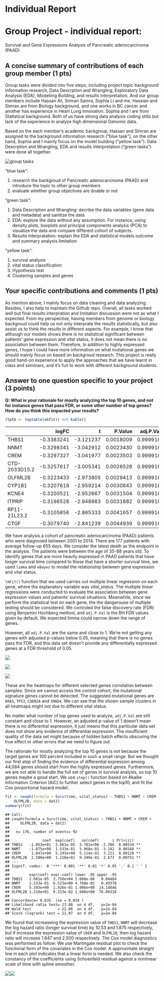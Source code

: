 Individual Report
================

# Group Project - individual report:

Survival and Gene Expressions Analysis of Pancreatic adenocarcinoma
(PAAD)

## A concise summary of contributions of each group member (1 pts)

Group tasks were divided into five steps, including project topic
background information research, Data Dexcrption and Wrangling,
Exploratory Data Analysis (EDA), Modeliing Building, and results
interpretation. And our group members include Hassan Ali, Simran Samra,
Sophia Li and me. Hassian and Simran are from Biology background, and
one works in BC cancer and another has experience in Heart Lung
Innovation. Sophia and I are from Statistical background. Both of us
have strong data analysis coding stills but lack of the experience in
analyze high dimensional Genomic data.

Based on the each member’s academic backgroup, Hassan and Simran are
assigned to the background information research (“blue task”), on the
other hand, Sophia and I mainly focus on the model building (“yellow
task”). Data Dexcrption and Wrangling, EDA and results interpretation
(“green tasks”) were done all together.

![group
tasks](https://github.com/STAT540-UBC/zz_Xia-Lily_STAT540_2020/blob/master/project/plot/group%20tasks.png)

“blue task”:

1.  research the backgroud of Pancreatic adenocarcinoma (PAAD) and
    introduce the topic to other group members
2.  evaluate whether group objectives are doable or not

“green task”:

1.  Data Description and Wrangling: decribe the data variables (gene
    data and metadata) and sanitize the data
2.  EDA: explore the data without any assumption. For instance, using
    density plots, boxplots and principal components analysis (PCA) to
    visualize the data and compare different cohort of subjects.
3.  Results interpratation: explain the EDA and statistical models
    outcome and summary analysis limitation

“yellow task”:

1.  survival analysis
2.  vital status classification
3.  Hypothesis test
4.  Clustering samples and genes

## Your specific contributions and comments (1 pts)

As mention above, I mainly focus on data cleaning and data analyzing.
Besides, I also help to maintain the Github repo. Overall, all tasks
worked well but final results interpration and limitation discussion
were not as what I expected. From my perspective, having members from
genome or biology backgroud could help us not only interprate the
results statistically, but also assist us to think the results in
different aspects. For example, I know that although our models shows
there is no statistical significant between patients’ gene expression
and vital status, it does not mean there is no association between them.
Therefore, In addition to highly expressed genes, I hope I could have
more information on what mutational genes we should mainly focus on
based on backgroud research. This project is really good hand-on
experience to apply the approaches that we have learnt in class and
seminars, and it’s fun to work with different background students.

## Answer to one question specific to your project (3 points)

**Q: What is your rationale for mostly analyzing the top 10 genes, and
not for instance genes that pass FDR, or some other number of top genes?
How do you think this impacted your
results?**

``` r
(tptb <- toptable(ebfit)) %>% kable()
```

|               |       logFC |          t |   P.Value | adj.P.Val |          B |
| ------------- | ----------: | ---------: | --------: | --------: | ---------: |
| THBS1         | \-0.3383241 | \-3.121237 | 0.0018009 |  0.999918 | \-2.663375 |
| NNMT          | \-0.3298341 | \-3.042912 | 0.0023430 |  0.999918 | \-2.774369 |
| CREM          | \-0.3297327 | \-3.041977 | 0.0023503 |  0.999918 | \-2.775677 |
| CTD-2033D15.2 | \-0.3257617 | \-3.005341 | 0.0026528 |  0.999918 | \-2.826609 |
| OLFML2B       | \-0.3223433 | \-2.973805 | 0.0029413 |  0.999918 | \-2.869958 |
| CYP1B1        | \-0.3207618 | \-2.959214 | 0.0030843 |  0.999918 | \-2.889858 |
| KCNE4         | \-0.3200521 | \-2.952667 | 0.0031504 |  0.999918 | \-2.898757 |
| ITPRIP        | \-0.3196528 | \-2.948983 | 0.0031882 |  0.999918 | \-2.903754 |
| RP11-21L23.2  | \-0.3105856 | \-2.865333 | 0.0041657 |  0.999918 | \-3.015568 |
| CTGF          | \-0.3079740 | \-2.841239 | 0.0044939 |  0.999918 | \-3.047176 |

We have analysis a cohort of pancreatic adenocarcinoma (PAAD) patients
who were diagnosed between 2001 to 2014. There are 177 patients with
average follow-up 655 days. We consider the latest death as the endpoint
in the analysis. The patients were between the age of 35-88 years old.
To identify genes that are more heavily expressed in PAAD patients that
have longer survival time compared to those that have a shorter survival
time, we used `limma` and `eBayes` to model the relationship between
gene expression and vital status.

`lmFit()` function that we used carries out multiple linear regression
on each gene, where the explanatory variable was *vital\_status*. The
multiple linear regressions were conducted to evaluate the association
between gene expression values and patients’ survival situations.
Meanwhile, since we perform the statistical test on each gene, the the
dangerouse of multiple testing should be considered. We controled the
false discovery rate (FDR) using Benjamini Hochberg method, and
`adj.P.Val` is the BH FDR values given by default. We expected limma
could narrow down the range of genes.

However, all `adj.P.Val` are the same and close to 1. We’re not getting
any genes with adjusted p-values below 0.05, meaning that there is no
genes pass the FDR, and this data set doesn’t provide any differentially
expressed genes at a FDR threshold of 0.05.

![](individual_report_files/figure-gfm/unnamed-chunk-6-1.png)<!-- -->

![](individual_report_files/figure-gfm/unnamed-chunk-7-1.png)<!-- -->

![](individual_report_files/figure-gfm/unnamed-chunk-8-1.png)<!-- -->

These are the heatmaps for different selected genes correlation between
samples. Since we cannot access the control cohort, the mutational
signature genes cannot be detected. The suggested mutational genes are
`KRAS`, `TP53`, `CDKN2A` and `SMAD4`. We can see that the shown sample
clusters in all heatmaps might not due to different vital status.

No matter what number of top genes used to analyze, `adj.P.Val` are
still constant and close to 1. However, an adjusted p-value of 1 doesn’t
mean there is no differential expression, it just means that this
particular data set does not show any evidence of differential
expression. The insufficient quality of the data set might because of
hidden batch effects obscuring the true effect or other errors that we
need to figure out.

The rationale for mostly analyzing the top 10 genes is not because the
target genes are 100 percent included in such a small range. But we
thought our first step of finding the evidence of differential
expression among 44,084 genes should start from the highly expressed
genes. Furthermore, we are not able to handle the full set of genes in
survival analysis, so top 10 genes maybe a good start. We use `step()`
function based on Akaike Information Criterion (AIC) to further select
genes in the top10, and fit the Cox porportional hazard model.

``` r
fit <- coxph(formula = Surv(time, vital_status) ~ THBS1 + NNMT + CREM + 
    OLFML2B, data = dat2)
summary(fit)
```

    ## Call:
    ## coxph(formula = Surv(time, vital_status) ~ THBS1 + NNMT + CREM + 
    ##     OLFML2B, data = dat2)
    ## 
    ##   n= 176, number of events= 92 
    ## 
    ##               coef  exp(coef)   se(coef)      z Pr(>|z|)   
    ## THBS1   -1.053e+01  2.661e-05  3.781e+00 -2.786  0.00534 **
    ## NNMT    -1.875e+00  1.533e-01  5.968e-01 -3.142  0.00168 **
    ## CREM     1.647e+00  5.193e+00  5.114e-01  3.221  0.00128 **
    ## OLFML2B  2.500e+00  1.218e+01  9.349e-01  2.673  0.00751 **
    ## ---
    ## Signif. codes:  0 '***' 0.001 '**' 0.01 '*' 0.05 '.' 0.1 ' ' 1
    ## 
    ##         exp(coef) exp(-coef) lower .95 upper .95
    ## THBS1   2.661e-05  3.758e+04 1.608e-08   0.04404
    ## NNMT    1.533e-01  6.523e+00 4.760e-02   0.49378
    ## CREM    5.193e+00  1.926e-01 1.906e+00  14.14846
    ## OLFML2B 1.218e+01  8.213e-02 1.948e+00  76.09318
    ## 
    ## Concordance= 0.635  (se = 0.034 )
    ## Likelihood ratio test= 23.08  on 4 df,   p=1e-04
    ## Wald test            = 22.06  on 4 df,   p=2e-04
    ## Score (logrank) test = 21.97  on 4 df,   p=2e-04

We found that increaseing the expression value of `THBS1`, `NNMT` will
decrease the log hazard ratio (longer survival time) by 10.53 and 1.875
respectively, but if increase the expression value of `CREM` and
`OLFML2B`, then log hazard ratio will increase 1.647 and 2.500
respectively. The Cox model diagnostics was performed as follow: We use
Martingale residual plot to check the functional form of the covariates
in the Cox model. A approximate straight line in each plot indicates
that a linear form is needed. We also check the constancy of the
coefficients using Schoenfeld residual against a nonlinear scale of time
with spline
smoother.

![](individual_report_files/figure-gfm/unnamed-chunk-11-1.png)<!-- -->![](individual_report_files/figure-gfm/unnamed-chunk-11-2.png)<!-- -->

